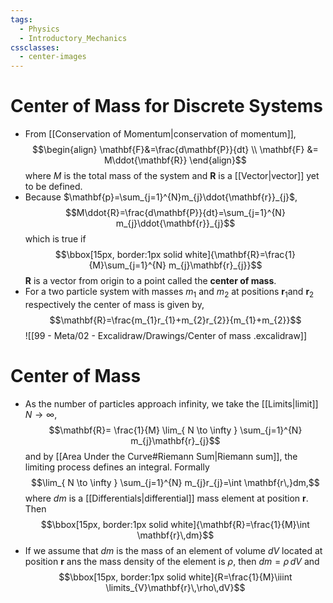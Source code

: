 ```yaml
---
tags:
  - Physics
  - Introductory_Mechanics
cssclasses:
  - center-images
---
```

# Center of Mass for Discrete Systems
- From [[Conservation of Momentum|conservation of momentum]], $$\begin{align}
\mathbf{F}&=\frac{d\mathbf{P}}{dt} \\
\mathbf{F} &= M\ddot{\mathbf{R}}
\end{align}$$where $M$ is the total mass of the system and $\mathbf{R}$ is a [[Vector|vector]] yet to be defined.
- Because $\mathbf{p}=\sum_{j=1}^{N}m_{j}\ddot{\mathbf{r}}_{j}$,$$M\ddot{R}=\frac{d\mathbf{P}}{dt}=\sum_{j=1}^{N} m_{j}\ddot{\mathbf{r}}_{j}$$which is true if$$\bbox[15px, border:1px solid white]{\mathbf{R}=\frac{1}{M}\sum_{j=1}^{N} m_{j}\mathbf{r}_{j}}$$$\mathbf{R}$ is a vector from origin to a point called the **center of mass**.
- For a two particle system with masses $m_{1}$ and $m_{2}$ at positions $\mathbf{r}_{1}$and $\mathbf{r}_{2}$ respectively the center of mass is given by, $$\mathbf{R}=\frac{m_{1}r_{1}+m_{2}r_{2}}{m_{1}+m_{2}}$$![[99 - Meta/02 - Excalidraw/Drawings/Center of mass .excalidraw]]  
# Center of Mass
- As the number of particles approach infinity, we take the [[Limits|limit]] $N\to \infty$,$$\mathbf{R}= \frac{1}{M} \lim_{ N \to \infty } \sum_{j=1}^{N} m_{j}\mathbf{r}_{j}$$and by [[Area Under the Curve#Riemann Sum|Riemann sum]], the limiting process defines an integral. Formally $$\lim_{ N \to \infty } \sum_{j=1}^{N} m_{j}r_{j}=\int \mathbf{r\,}dm,$$where $dm$ is a [[Differentials|differential]] mass element at position $\mathbf{r}$. Then $$\bbox[15px, border:1px solid white]{\mathbf{R}=\frac{1}{M}\int \mathbf{r}\,dm}$$
- If we assume that $dm$ is the mass of an element of volume $dV$ located at position $\mathbf{r}$ ans the mass density of the element is $\rho$, then $dm=\rho\,dV$ and $$\bbox[15px, border:1px solid white]{R=\frac{1}{M}\iiint \limits_{V}\mathbf{r}\,\rho\,dV}$$